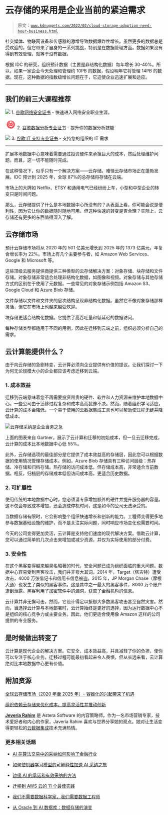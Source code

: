# 云存储的采用是企业当前的紧迫需求

> 原文：[`www.kdnuggets.com/2022/02/cloud-storage-adoption-need-hour-business.html`](https://www.kdnuggets.com/2022/02/cloud-storage-adoption-need-hour-business.html)

社交媒体、物联网设备和传感器的激增导致数据爆炸性增长。虽然更多的数据总是受欢迎的，但它带来了自身的一系列挑战，特别是在数据管理方面。数据如果没有得到有效管理，就等于没有数据。

根据 IDC 的研究，组织预计数据（主要是非结构化数据）每年增长 30-40%。所以，如果一家企业今天处理和管理约 10PB 的数据，假设明年它将管理 14PB 的数据。现在，这种数据的指数级增长问题在于，它迫使企业迅速扩展和适应。

* * *

## 我们的前三大课程推荐

![](img/0244c01ba9267c002ef39d4907e0b8fb.png) 1\. [谷歌网络安全证书](https://www.kdnuggets.com/google-cybersecurity) - 快速进入网络安全职业生涯。

![](img/e225c49c3c91745821c8c0368bf04711.png) 2\. [谷歌数据分析专业证书](https://www.kdnuggets.com/google-data-analytics) - 提升你的数据分析技能

![](img/0244c01ba9267c002ef39d4907e0b8fb.png) 3\. [谷歌 IT 支持专业证书](https://www.kdnuggets.com/google-itsupport) - 支持您的组织的 IT 需求

* * *

扩展本地数据中心意味着需要通过投资硬件来承担巨大的成本，然后处理维护问题。而且，这一切不能随时完成。

在这种情况下，似乎只有一个解决方案——云存储。难怪云存储市场正在蓬勃发展。IDC 预计到 2025 年，全球 87%的总存储将存储在云端。

市场上的大牌如 Netflix、ETSY 和通用电气已经纷纷上车，小型和中型企业的转变只是时间问题。

那么，云存储提供了什么是本地数据中心所没有的？从表面上看，你可能会说是便利性，因为它让你的数据随时随地可用。但这种快速的转变是否合理？实际上，云存储还有更多的东西值得深入了解。

## 云存储市场

预计云存储市场将从 2020 年的 501 亿美元增长到 2025 年的 1373 亿美元，年复合增长率为 22%。市场上有几个主要参与者，如 Amazon Web Services、Google 和 Microsoft 等。

这些顶级云服务提供商提供三种类型的云存储解决方案：对象存储、块存储和文件存储。对象存储非常适合处理非结构化数据，如图像和视频。对象存储与其他存储方式的区别在于使用了元数据。一些常见的对象存储示例包括 Amazon S3、Google Cloud 和 Azure Blob 存储。

文件存储以文件和文件夹的层次结构呈现非结构化数据。虽然它不像对象存储那样灵活，但它在市场上也越来越受欢迎。

块存储更适合结构化数据。它提供了高吞吐量和低延迟的数据访问。

每种存储类型都适用于不同的用例，因此在迁移到云端之前，组织必须分析自己的需求。

## 云计算能提供什么？

由于向云存储的急剧转变，云计算必须向企业提供有价值的提议。让我们探讨一下为何无论规模大小的企业都应该考虑迁移到云端。

### 1. 成本效益

迁移到云端意味着您不再需要投资昂贵的硬件、软件和人力资源来维护本地数据中心。一些公司由于迁移过程复杂和成本高而犹豫不决。然而，随着组织学习适应，云计算的成本会降低。一个易于使用的云数据集成工具也可以帮助使过程无缝并降低成本。

![云存储采纳是企业当务之急](https://www.kdnuggets.com/wp-content/uploads/jeveria-cloud-storage-business.png)

上面的图表来自 Gartner，展示了云计算和迁移的初始成本，但一旦云迁移完成，云计算的成本比本地数据中心低 55%。

此外，云存储选项的最佳部分是它提供了成本效益高的存储层，因此您可以根据数据的使用情况管理存储成本。例如，Azure Blob 存储具有三种访问层级：热存储、冷存储和归档存储。热存储的访问成本低，但存储成本高，非常适合当前数据。相反，归档层的存储成本低但访问成本高，更适合历史数据。

### 2. 可扩展性

使用传统的本地数据中心时，您必须请专家增加额外的硬件并提升服务器的容量。这不仅会导致成本增加，还会造成停机时间，这是如今的公司无法承受的。

当数据存储有限时，它会影响整个组织快速增长和创新的能力。工程师变得更多地参与数据基础设施的维护，而不是关注实际问题，同时响应市场变化也需要时间。

今天的公司变得更加灵活，云计算是支持他们速度的现代解决方案。借助云计算，您可以通过简单的几次点击来增加或减少资源，并仅为实际使用的部分付费。

### 3. 安全性

在这个黑客变得越来越臭名昭著的时代，安全问题已成为组织面临的重大问题。数据中心容易受到黑客攻击，我们并非夸大其词。2014 年，Target（塔吉特）遭受攻击，4000 万张借记卡和信用卡信息被盗。2015 年，JP Morgan Chase（摩根大通）也发生了类似的黑客事件。这是其中之一最大的黑客事件，8000 万个账户遭到泄露。黑客利用了加密软件中的漏洞，获取了金融机构的信息。

云计算并非无懈可击。然而，它设计得足以抵御大多数黑客攻击甚至自然灾害。然而，当选择云计算与本地部署时，云计算始终是更好的选择，因为运行数据中心不是组织的核心竞争力或主要业务。因此，他们更适合使用像 Amazon 这样的公司提供的专业服务。

## 是时候做出转变了

云计算是现代企业的解决方案。它安全、成本效益高，并且减轻了你的负担，使你可以专注于核心业务。迁移过程可能最初看起来令人畏惧，但从长远来看，云计算绝对比本地数据中心更有价值。

## **附加资源**

[全球云存储市场（2020 年至 2025 年）- 容器化的兴起带来了机遇](https://www.globenewswire.com/news-release/2020/10/16/2109759/0/en/Global-Cloud-Storage-Market-2020-to-2025-Rise-of-Containerization-Presents-Opportunities.html#:~:text=The%20global%20cloud%20storage%20market,22.3%25%20during%20the%20forecast%20period)

[组织依赖云存储来优化成本、提高灵活性并推动创新](https://pages.awscloud.com/GLOBAL-ln-GC-500-IDC-Adoption-Whitepaper-2021-confirmation.html?aliId=eyJpIjoiZzhabFJhYUhJcWFpWlwvcFoiLCJ0Ijoiemw5VFlQZTBXMWNoTjROU3J6bXowUT09In0%253D)

**[Jeveria Rahim](https://www.astera.com/type/blog/cloud-storage/?utm_source=free&utm_medium=kdnuggets)** 是 Astera Software 的内容策略师。作为一名市场营销专家，技术爱好者和内心的作家，Javeria Rahim 喜欢与世界分享她的观点。她对让生活变得更轻松的[云数据集成](https://www.astera.com/type/blog/cloud-storage/?utm_source=free&utm_medium=kdnuggets)技术充满热情。

### 更多相关话题

+   [AI 在算法交易中的采纳如何影响了金融行业](https://www.kdnuggets.com/2022/04/adoption-ai-algorithmic-trading-affected-finance-industry.html)

+   [如何使机器学习模型的可解释性加速 AI 采纳之旅](https://www.kdnuggets.com/2022/07/ml-model-explainability-accelerates-ai-adoption-journey-financial-services.html)

+   [边缘 AI 的承诺和有效采纳的方法](https://www.kdnuggets.com/the-promise-of-edge-ai-and-approaches-for-effective-adoption)

+   [迁移到 AWS 云的 11 个最佳实践](https://www.kdnuggets.com/2023/04/11-best-practices-cloud-data-migration-aws-cloud.html)

+   [我们不需要数据科学家，我们需要数据工程师](https://www.kdnuggets.com/2021/02/dont-need-data-scientists-need-data-engineers.html)

+   [从 Oracle 到 AI 数据库：数据存储的演变](https://www.kdnuggets.com/2022/02/oracle-databases-ai-evolution-data-storage.html)
